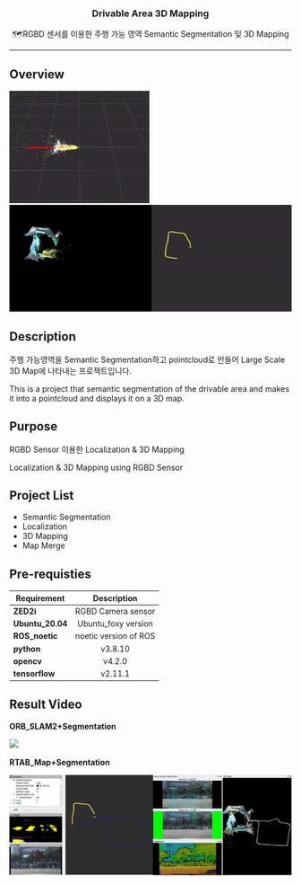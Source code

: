 <h3 align="center">Drivable Area 3D Mapping</h3>
<p align="center">
  🗺️RGBD 센서를 이용한 주행 가능 영역 Semantic Segmentation 및 3D Mapping 
</p>

* * *

## Overview
<p align="left">
   <img
    src="/Image/ORB_SLAM2_Overview.gif" width=250 height = 200
  >
  <img
    src="/Image/rtab_map_result.gif" width=600
  >
</p>

## Description
주행 가능영역을 Semantic Segmentation하고 pointcloud로 만들어 Large Scale 3D Map에 나타내는 프로젝트입니다. 

This is a project that semantic segmentation of the drivable area and makes it into a pointcloud and displays it on a 3D map.


## Purpose
RGBD Sensor 이용한 Localization & 3D Mapping

Localization & 3D Mapping using RGBD Sensor

## Project List
* Semantic Segmentation
* Localization
* 3D Mapping
* Map Merge

## Pre-requisties
|  <center>Requirement</center> |  <center>Description</center> |  
|:--------|:--------:|
|**ZED2i** | <center>RGBD Camera sensor</center> |
|**Ubuntu_20.04** | <center>Ubuntu_foxy version</center> |
|**ROS_noetic** | <center>noetic version of ROS</center> |
|**python** | <center>v3.8.10</center> |
|**opencv** | <center>v4.2.0 </center> |
|**tensorflow** | <center>v2.11.1 </center> |


## Result Video

**ORB_SLAM2+Segmentation**
<p align="left">
  <img
    src="/Image/ORB_SLAM2.gif" width=600
  >
</p>

**RTAB_Map+Segmentation**
<p align="left">
  <img
    src="/Image/rtab_map+seg.gif" width=600
  >
</p>
